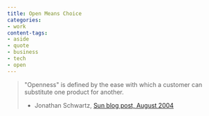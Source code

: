 ```yaml
---
title: Open Means Choice
categories:
- work
content-tags:
- aside
- quote
- business
- tech
- open
---
```


> "Openness" is defined by the ease with which a customer can substitute one product for another.
> - Jonathan Schwartz, [Sun blog post, August 2004][1]

   [1]: http://blogs.sun.com/jonathan/date/20040808
